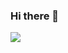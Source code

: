 ### Hi there 👋

![](https://github-readme-stats.vercel.app/api?username=elfcoda&theme=dark)
<!--
**elfcoda/elfcoda** is a ✨ _special_ ✨ repository because its `README.md` (this file) appears on your GitHub profile.

Here are some ideas to get you started:

- 🔭 I’m currently working on Microsoft China
- 🌱 I’m currently learning elvish
- 👯 I’m looking to collaborate on ...
- 🤔 I’m looking for help with ...
- 💬 Ask me about ...
- 📫 How to reach me: ...
- 😄 Pronouns: ...
- ⚡ Fun fact: ...
-->
